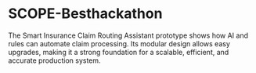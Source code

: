 # SCOPE-Besthackathon
The Smart Insurance Claim Routing Assistant prototype shows how AI and rules can automate claim processing. Its modular design allows easy upgrades, making it a strong foundation for a scalable, efficient, and accurate production system.
